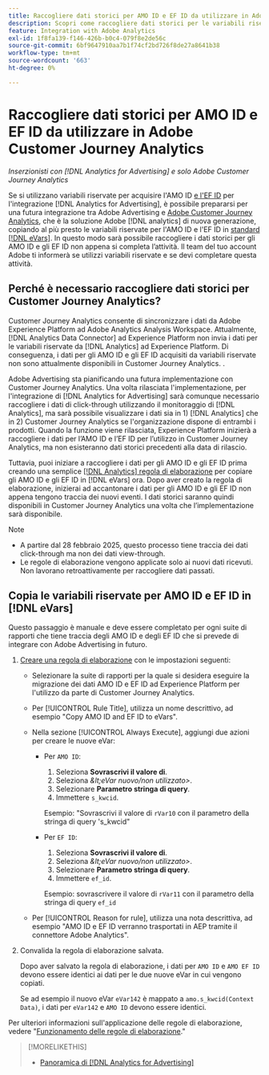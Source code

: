 ```yaml
---
title: Raccogliere dati storici per AMO ID e EF ID da utilizzare in Adobe Customer Journey Analytics
description: Scopri come raccogliere dati storici per le variabili riservate in Adobe Analytics per utilizzi futuri in Adobe Customer Journey Analytics
feature: Integration with Adobe Analytics
exl-id: 1f8fa139-f146-426b-b0c4-079f8e2de56c
source-git-commit: 6bf9647910aa7b1f74cf2bd726f8de27a8641b38
workflow-type: tm+mt
source-wordcount: '663'
ht-degree: 0%

---
```


# Raccogliere dati storici per AMO ID e EF ID da utilizzare in Adobe Customer Journey Analytics

*Inserzionisti con [!DNL Analytics for Advertising] e solo Adobe Customer Journey Analytics*

Se si utilizzano variabili riservate per acquisire l&#39;AMO ID [e l&#39;EF ID](ids.md) per l&#39;integrazione [!DNL Analytics for Advertising], è possibile prepararsi per una futura integrazione tra Adobe Advertising e [Adobe Customer Journey Analytics](https://experienceleague.adobe.com/en/docs/analytics-platform/using/cja-overview/cja-overview), che è la soluzione Adobe [!DNL analytics] di nuova generazione, copiando al più presto le variabili riservate per l&#39;AMO ID e l&#39;EF ID in [standard [!DNL eVars]](https://experienceleague.adobe.com/en/docs/analytics/components/dimensions/evar). In questo modo sarà possibile raccogliere i dati storici per gli AMO ID e gli EF ID non appena si completa l’attività. Il team del tuo account Adobe ti informerà se utilizzi variabili riservate e se devi completare questa attività.

<!-- You can also do the same for any other reserved variables you use for your [!DNL Analytics for Advertising] implementation. -->

<!-- This will allow Adobe Experience Platform, which supplies data to Customer Journey Analytics, to begin collecting historical data for your [!DNL rVars] as soon as you complete the task. -->

## Perché è necessario raccogliere dati storici per Customer Journey Analytics?

Customer Journey Analytics consente di sincronizzare i dati da Adobe Experience Platform ad Adobe Analytics Analysis Workspace. Attualmente, [!DNL Analytics Data Connector] ad Experience Platform non invia i dati per le variabili riservate da [!DNL Analytics] ad Experience Platform. Di conseguenza, i dati per gli AMO ID e gli EF ID acquisiti da variabili riservate non sono attualmente disponibili in Customer Journey Analytics. <!-- Instead, XXXXXXXXXX what exactly? -->.<!-- Does the Analytics for Advertising implementation use the Analytics Data Connector in particular (why would it use anything?), and we're planning to implement the Web SDK to do it instead in the future? -->

Adobe Advertising sta pianificando una futura implementazione con Customer Journey Analytics. Una volta rilasciata l&#39;implementazione, per l&#39;integrazione di [!DNL Analytics for Advertising] sarà comunque necessario raccogliere i dati di click-through<!-- Add back if we implement this:  and (DSP users) view-through data --> utilizzando il monitoraggio di [!DNL Analytics], ma sarà possibile visualizzare i dati sia in 1\) [!DNL Analytics] <!-- (Analysis Workspace using data from [!DNL Analytics]) --> che in 2\) Customer Journey Analytics <!-- (Analysis Workspace using data from Experience Platform)--> se l&#39;organizzazione dispone di entrambi i prodotti. Quando la funzione viene rilasciata, Experience Platform inizierà a raccogliere i dati per l’AMO ID e l’EF ID per l’utilizzo in Customer Journey Analytics, ma non esisteranno dati storici precedenti alla data di rilascio.

Tuttavia, puoi iniziare a raccogliere i dati per gli AMO ID e gli EF ID <!-- [!DNL rVars] --> prima creando una semplice [[!DNL Analytics] regola di elaborazione](https://experienceleague.adobe.com/en/docs/analytics/admin/admin-tools/manage-report-suites/edit-report-suite/report-suite-general/c-processing-rules/processing-rules) per copiare gli AMO ID e gli EF ID <!-- [!DNL rVars] --> in [!DNL eVars] ora. Dopo aver creato la regola di elaborazione, inizierai ad accantonare i dati per gli AMO ID e gli EF ID <!-- [!DNL rVars] --> non appena tengono traccia dei nuovi eventi. I dati storici saranno quindi disponibili in Customer Journey Analytics una volta che l’implementazione sarà disponibile.

>[!NOTE]
>
>* A partire dal 28 febbraio 2025, questo processo tiene traccia dei dati click-through ma non dei dati view-through.
>* Le regole di elaborazione vengono applicate solo ai nuovi dati ricevuti. Non lavorano retroattivamente per raccogliere dati passati.

## Copia le variabili riservate per AMO ID e EF ID in [!DNL eVars]

Questo passaggio è manuale e deve essere completato per ogni suite di rapporti che tiene traccia degli AMO ID e degli EF ID <!-- [!DNL rVars] --> che si prevede di integrare con Adobe Advertising in futuro.

1. [Creare una regola di elaborazione](https://experienceleague.adobe.com/en/docs/analytics/admin/admin-tools/manage-report-suites/edit-report-suite/report-suite-general/c-processing-rules/c-processing-rules-configuration/t-processing-rules) con le impostazioni seguenti:

   * Selezionare la suite di rapporti per la quale si desidera eseguire la migrazione dei dati AMO ID e EF ID <!-- [!DNL rVar] --> ad Experience Platform per l&#39;utilizzo da parte di Customer Journey Analytics.

   * Per [!UICONTROL Rule Title], utilizza un nome descrittivo, ad esempio &quot;Copy AMO ID and EF ID to eVars&quot;.

   * Nella sezione [!UICONTROL Always Execute], aggiungi due azioni per creare le nuove eVar:

      * Per `AMO ID`:

         1. Seleziona **Sovrascrivi il valore di**.
         1. Seleziona *\&lt;eVar nuovo/non utilizzato\>*.
         1. Selezionare **Parametro stringa di query**.
         1. Immettere `s_kwcid`.

        Esempio: &quot;Sovrascrivi il valore di `rVar10` con il parametro della stringa di query &#39;s_kwcid&quot;

      * Per `EF ID`:

         1. Seleziona **Sovrascrivi il valore di**.
         1. Seleziona *\&lt;eVar nuovo/non utilizzato\>*.
         1. Selezionare **Parametro stringa di query**.
         1. Immettere `ef_id`.

        Esempio: sovrascrivere il valore di `rVar11` con il parametro della stringa di query `ef_id`

   * Per [!UICONTROL Reason for rule], utilizza una nota descrittiva, ad esempio &quot;AMO ID e EF ID verranno trasportati in AEP tramite il connettore Adobe Analytics&quot;.

1. Convalida la regola di elaborazione salvata.

   Dopo aver salvato la regola di elaborazione, i dati per `AMO ID` e `AMO EF ID` <!-- the existing reserved variables --> devono essere identici ai dati per le due nuove eVar in cui vengono copiati.

   Se ad esempio il nuovo eVar `eVar142` è mappato a `amo.s_kwcid(Context Data)`, i dati per `eVar142` e `AMO ID` devono essere identici.

Per ulteriori informazioni sull&#39;applicazione delle regole di elaborazione, vedere &quot;[Funzionamento delle regole di elaborazione](https://experienceleague.adobe.com/en/docs/analytics/admin/admin-tools/manage-report-suites/edit-report-suite/report-suite-general/c-processing-rules/c-processing-rules-configuration/processing-rules-about).&quot;

>[!MORELIKETHIS]
>
>* [Panoramica di [!DNL Analytics for Advertising]](overview.md)
